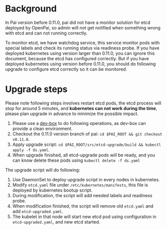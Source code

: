 # Background

In Pai version before 0.11.0, pai did not have a monitor solution for etcd deployed by OpenPai, so admin will not get notified when something wrong with etcd and can not running correctly.

To monitor etcd, we have watchdog service, this service monitor pods with special labels and check its running status via readiness probe. If you have deployed kubernetes using version larger than 0.11.0, you can ignore this document, because the etcd has configured correctly. But if you have deployed kubernetes using version before 0.11.0, you should do following upgrade to configure etcd correctly so it can be monitored.

# Upgrade steps

Please note following steps involves restart etcd pods, the etcd process will stop for around 5 minutes, and **kubernetes can not work during the time**, please plan upgrade in advance to minimize the possible impact.

1. Please use a [dev-box](pai-management/doc/how-to-setup-dev-box.md) to do following operations, as dev-box can provide a clean environment.
2. Checkout the 0.11.0 version branch of pai: `cd $PAI_ROOT && git checkout v0.11.0`.
3. Apply upgrade script: `cd $PAI_ROOT/src/etcd-upgrade/build && kubectl apply -f ds.yaml`.
4. When upgrade finished, all etcd-upgrade pods will be ready, and you can know delete these pods using `kubectl delete -f ds.yaml`

The upgrade script will do following:

1. Use DaemonSet to deploy upgrade script in every nodes in kubernetes.
2. Modify `etcd.yaml` file under `/etc/kubernetes/manifests`, this file is deployed by kubernetes bootup script.
3. During modification, the script will add needed labels and readiness probe.
4. When modification finished, the script will remove old `etcd.yaml` and add `etcd-upgraded.yaml`.
5. The kubelet in that node will start new etcd pod using configuration in `etcd-upgraded.yaml`, and new etcd started.